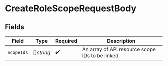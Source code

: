 # CreateRoleScopeRequestBody


## Fields

| Field                                            | Type                                             | Required                                         | Description                                      |
| ------------------------------------------------ | ------------------------------------------------ | ------------------------------------------------ | ------------------------------------------------ |
| `ScopeIds`                                       | []*string*                                       | :heavy_check_mark:                               | An array of API resource scope IDs to be linked. |
